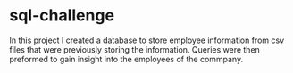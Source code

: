 # sql-challenge
In this project I created a database to store employee information from csv files that were previously storing the information.
Queries were then preformed to gain insight into the employees of the commpany. 
